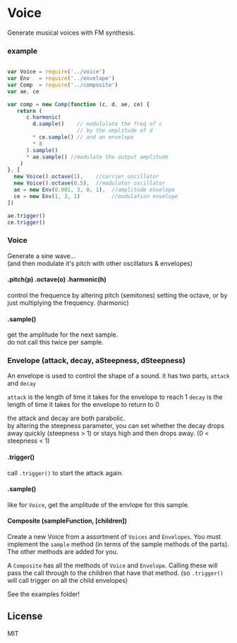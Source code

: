 # Voice

Generate musical voices with FM synthesis.

### example

``` js

var Voice = require('../voice')
var Env   = require('../envelope')
var Comp  = require('../composite')
var ae, ce

var comp = new Comp(function (c, d, ae, ce) {
   return (
      c.harmonic(
        d.sample()    // modululate the freq of c 
                      // by the amplitude of d
        * ce.sample() // and an envelope
        * 8
      ).sample()
      * ae.sample() //modulate the output amplitude
    )
}, [
  new Voice().octave(1),    //carrier oscillator
  new Voice().octave(0.5),  //modulator oscillator
  ae = new Env(0.001, 3, 0, 1),  //amplitude envelope
  ce = new Env(1, 3, 1)          //modulation envelope
])

ae.trigger()
ce.trigger()

```

### Voice

Generate a sine wave...  
(and then modulate it's pitch with other oscillators & envelopes)

#### .pitch(p) .octave(o) .harmonic(h)

control the frequence by altering pitch (semitones) setting the octave,
or by just multiplying the frequency. (harmonic)

#### .sample()

get the amplitude for the next sample.  
do not call this twice per sample.

### Envelope (attack, decay, aSteepness, dSteepness)

An envelope is used to control the shape of a sound.
it has two parts, `attack` and `decay`

`attack` is the length of time it takes for the envelope to reach 1
`decay` is the length of time it takes for the envelope to return to 0

the attack and decay are both parabolic.  
by altering the steepness parameter, 
you can set whether the decay drops away quickly (steepness > 1)
or stays high and then drops away. (0 < steepness < 1)

#### .trigger()

call `.trigger()` to start the attack again.

#### .sample()

like for `Voice`, get the amplitude of the envlope for this sample.

#### Composite (sampleFunction, [children])

Create a new Voice from a assortment of `Voices` and `Envelopes`.
You must implement the `sample` method 
(in terms of the sample methods of the parts).
The other methods are added for you.

A `Composite` has all the methods of `Voice` and `Envelope`.
Calling these will pass the call through to the children that have that method.
(so `.trigger()` will call trigger on all the child envelopes)

See the examples folder!

## License

MIT
